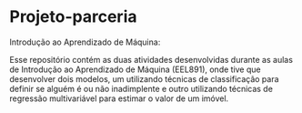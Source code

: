 # Projeto-parceria

Introdução ao Aprendizado de Máquina:

Esse repositório contém as duas atividades desenvolvidas durante as aulas de Introdução ao Aprendizado de Máquina (EEL891), onde tive que desenvolver dois modelos, um utilizando técnicas de classificação para definir se alguém é ou não inadimplente e outro utilizando técnicas de regressão multivariável para estimar o valor de um imóvel.
